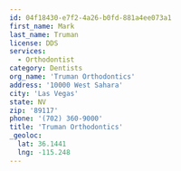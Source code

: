 ```yaml
---
id: 04f18430-e7f2-4a26-b0fd-881a4ee073a1
first_name: Mark
last_name: Truman
license: DDS
services:
  - Orthodontist
category: Dentists
org_name: 'Truman Orthodontics'
address: '10000 West Sahara'
city: 'Las Vegas'
state: NV
zip: '89117'
phone: '(702) 360-9000'
title: 'Truman Orthodontics'
_geoloc:
  lat: 36.1441
  lng: -115.248
---
```

